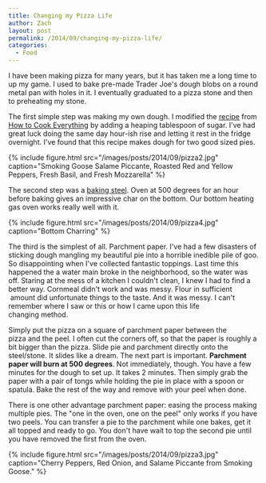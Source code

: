 ```yaml
---
title: Changing my Pizza Life
author: Zach
layout: post
permalink: /2014/09/changing-my-pizza-life/
categories:
  - Food
---
```

I have been making pizza for many years, but it has taken me a long time to up my game. I used to bake pre-made Trader Joe's dough blobs on a round metal pan with holes in it. I eventually graduated to a pizza stone and then to preheating my stone.

The first simple step was making my own dough. I modified the [recipe][1] from [How to Cook Everything][2] by adding a heaping tablespoon of sugar. I've had great luck doing the same day hour-ish rise and letting it rest in the fridge overnight. I've found that this recipe makes dough for two good sized pies.

{% include figure.html src="/images/posts/2014/09/pizza2.jpg" caption="Smoking Goose Salame Piccante, Roasted Red and Yellow Peppers, Fresh Basil, and Fresh Mozzarella" %}

The second step was a [baking steel][4]. Oven at 500 degrees for an hour before baking gives an impressive char on the bottom. Our bottom heating gas oven works really well with it.

{% include figure.html src="/images/posts/2014/09/pizza4.jpg" caption="Bottom Charring" %}

The third is the simplest of all. Parchment paper. I've had a few disasters of sticking dough mangling my beautiful pie into a horrible inedible pile of goo. So disappointing when I've collected fantastic toppings. Last time this happened the a water main broke in the neighborhood, so the water was off. Staring at the mess of a kitchen I couldn't clean, I knew I had to find a better way. Cornmeal didn't work and was messy. Flour in sufficient  amount did unfortunate things to the taste. And it was messy. I can't remember where I saw or this or how I came upon this life changing method.

Simply put the pizza on a square of parchment paper between the pizza and the peel. I often cut the corners off, so that the paper is roughly a bit bigger than the pizza. Slide pie and parchment directly onto the steel/stone. It slides like a dream. The next part is important. **Parchment paper will burn at 500 degrees**. Not immediately, though. You have a few minutes for the dough to set up. It takes 2 minutes. Then simply grab the paper with a pair of tongs while holding the pie in place with a spoon or spatula. Bake the rest of the way and remove with your peel when done.

There is one other advantage parchment paper: easing the process making multiple pies. The "one in the oven, one on the peel" only works if you have two peels. You can transfer a pie to the parchment while one bakes, get it all topped and ready to go. You don't have wait to top the second pie until you have removed the first from the oven.

{% include figure.html src="/images/posts/2014/09/pizza3.jpg" caption="Cherry Peppers, Red Onion, and Salame Piccante from Smoking Goose." %}


 [1]: http://www.nytimes.com/2012/04/18/dining/basic-pizza-dough-recipe.html
 [2]: http://amzn.com/0764578650
 [3]: /images/posts/2014/09/IMG_1685.jpg
 [4]: http://bakingsteel.com
